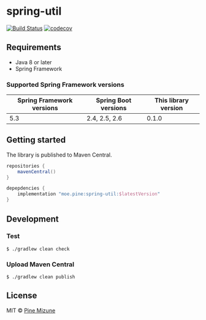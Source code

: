 # spring-util

[![Build Status](https://app.travis-ci.com/pine/spring-util.svg?branch=main)](https://app.travis-ci.com/pine/spring-util)
[![codecov](https://codecov.io/gh/pine/spring-util/branch/main/graph/badge.svg?token=lDSh4VoVqE)](https://codecov.io/gh/pine/spring-util)

## Requirements

- Java 8 or later
- Spring Framework

### Supported Spring Framework versions

|Spring Framework versions|Spring Boot versions|This library version|
|-------------------------|--------------------|--------------------|
|5.3                      |2.4, 2.5, 2.6       |0.1.0               |

## Getting started
The library is published to Maven Central.

```gradle
repositories {
    mavenCentral()
}

depepdencies {
    implementation "moe.pine:spring-util:$latestVersion"
}
```

## Development
### Test

```
$ ./gradlew clean check
```

### Upload Maven Central

```
$ ./gradlew clean publish
```

## License
MIT &copy; [Pine Mizune](https://pine.moe/)
